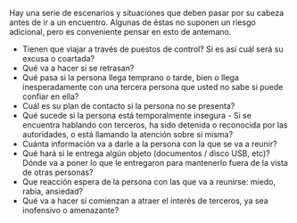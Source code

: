 [Title]: # (Escenarios a considerar)
[Order]: # (2)

Hay una serie de escenarios y situaciones que deben pasar por su cabeza antes de ir a un encuentro. Algunas de éstas no suponen un riesgo adicional, pero es conveniente pensar en esto de antemano.

*   Tienen que viajar a través de puestos de control? Si es así cuál será su excusa o coartada?
*   Qué va a hacer si se retrasan?
*   Qué pasa si la persona llega temprano o tarde, bien o llega inesperadamente con una tercera persona que usted no sabe si puede confiar en ella?
*   Cuál es su plan de contacto si la persona no se presenta?
*   Qué sucede si la persona está temporalmente insegura - Si se encuentra hablando con terceros, ha sido detenida o reconocida por las autoridades, o está llamando la atención sobre si misma?
*   Cuánta información va a darle a la persona con la que se va a reunir?
*   Qué hará si le entrega algún objeto (documentos / disco USB, etc)? Dónde va a poner lo que le entregaron para mantenerlo fuera de la vista de otras personas?
*   Que reacción espera de la persona con las que va a reunirse: miedo, rabia, ansiedad?
*   Qué va a hacer si comienzan a atraer el interés de terceros, ya sea inofensivo o amenazante?